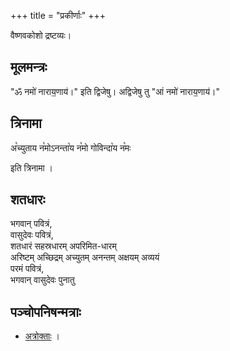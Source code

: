 +++
title = "प्रकीर्णाः"
+++

वैष्णवकोशो द्रष्टव्यः। 

## मूलमन्त्रः
"ॐ नमो॑ नाराय॒णाय॑।" इति द्विजेषु। अद्विजेषु तु "आं नमो॑ नाराय॒णाय॑।"



## त्रिनामा
अ꣡च्युताय न꣡मोऽनन्ता꣡य न꣡मो गोविन्दा꣡य न꣡मः 

इति त्रिनामा ।

## शतधारः
भगवान् पवित्रं,  
वासुदेवः पवित्रं,  
शतधारं सहस्रधारम् अपरिमित-धारम्  
अरिष्टम् अच्छिद्रम् अच्युतम् अनन्तम् अक्षयम् अव्ययं  
परमं पवित्रं,  
भगवान् वासुदेवः पुनातु 

## पञ्चोपनिषन्मत्राः
- [अत्रोक्ताः](/AgamaH_vaiShNavaH/rAmAnuja-sampradAyaH/kriyA/vishvAsa-sankalanam/bhUta-shuddhiH) । 